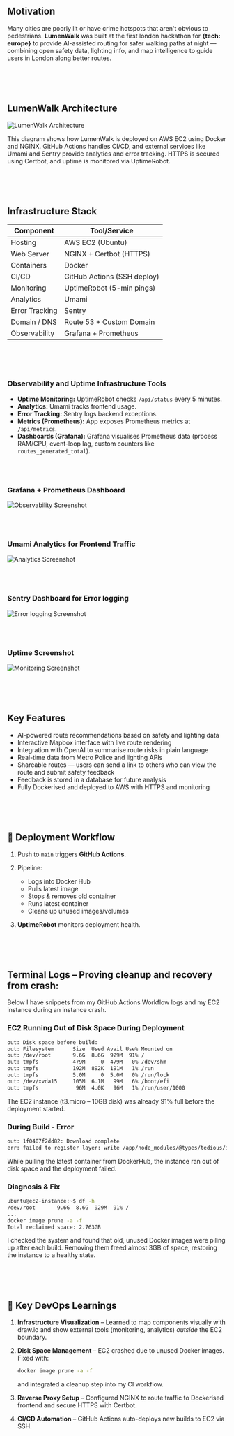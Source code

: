 ## Motivation  
Many cities are poorly lit or have crime hotspots that aren't obvious to pedestrians. **LumenWalk** was built at the first london hackathon for **{tech: europe}** to provide AI-assisted routing for safer walking paths at night — combining open safety data, lighting info, and map intelligence to guide users in London along better routes.

<br>
<br>
<br>

## LumenWalk Architecture

![LumenWalk Architecture](/architecture/lumenwalk.gif)

This diagram shows how LumenWalk is deployed on AWS EC2 using Docker and NGINX. GitHub Actions handles CI/CD, and external services like Umami and Sentry provide analytics and error tracking. HTTPS is secured using Certbot, and uptime is monitored via UptimeRobot.

<br>
<br>
<br>

## Infrastructure Stack

| Component         | Tool/Service                |
|-------------------|-----------------------------|
| Hosting           | AWS EC2 (Ubuntu)            |
| Web Server        | NGINX + Certbot (HTTPS)     |
| Containers        | Docker                      |
| CI/CD             | GitHub Actions (SSH deploy) |
| Monitoring        | UptimeRobot (5-min pings)   |
| Analytics         | Umami                       |
| Error Tracking    | Sentry                      |
| Domain / DNS      | Route 53 + Custom Domain    |
| Observability     | Grafana + Prometheus        |

<br>
<br>
<br>

### Observability and Uptime Infrastructure Tools

- **Uptime Monitoring:** UptimeRobot checks `/api/status` every 5 minutes.
- **Analytics:** Umami tracks frontend usage.
- **Error Tracking:** Sentry logs backend exceptions.
- **Metrics (Prometheus):** App exposes Prometheus metrics at `/api/metrics`.
- **Dashboards (Grafana):** Grafana visualises Prometheus data (process RAM/CPU, event-loop lag, custom counters like `routes_generated_total`).

<br>
<br>

### Grafana + Prometheus Dashboard
![Observability Screenshot](/architecture/grafanapanel.png)

<br>
<br>

### Umami Analytics for Frontend Traffic
![Analytics Screenshot](/architecture/umamianalytics.png)

<br>
<br>

### Sentry Dashboard for Error logging
![Error logging Screenshot](/architecture/sentrydashboard.png)

<br>
<br>

### Uptime Screenshot
![Monitoring Screenshot](/architecture/uptimerobot2.png)

<br>
<br>
<br>

## Key Features  
- AI-powered route recommendations based on safety and lighting data  
- Interactive Mapbox interface with live route rendering  
- Integration with OpenAI to summarise route risks in plain language  
- Real-time data from Metro Police and lighting APIs  
- Shareable routes — users can send a link to others who can view the route and submit safety feedback  
- Feedback is stored in a database for future analysis  
- Fully Dockerised and deployed to AWS with HTTPS and monitoring  

<br>
<br>
<br>

## 📝 Deployment Workflow

1. Push to `main` triggers **GitHub Actions**.

2. Pipeline:
   - Logs into Docker Hub
   - Pulls latest image
   - Stops & removes old container
   - Runs latest container
   - Cleans up unused images/volumes

3. **UptimeRobot** monitors deployment health.

<br>
<br>
<br>

## **Terminal Logs** – Proving cleanup and recovery from crash:

Below I have snippets from my GitHub Actions Workflow logs and my EC2 instance during an instance crash.

### EC2 Running Out of Disk Space During Deployment

```bash
out: Disk space before build:
out: Filesystem      Size  Used Avail Use% Mounted on
out: /dev/root       9.6G  8.6G  929M  91% /
out: tmpfs           479M     0  479M   0% /dev/shm
out: tmpfs           192M  892K  191M   1% /run
out: tmpfs           5.0M     0  5.0M   0% /run/lock
out: /dev/xvda15     105M  6.1M   99M   6% /boot/efi
out: tmpfs            96M  4.0K   96M   1% /run/user/1000
```
The EC2 instance (t3.micro – 10GB disk) was already 91% full before the deployment started.

### During Build - Error

```bash
out: 1f0407f2dd82: Download complete
err: failed to register layer: write /app/node_modules/@types/tedious/index.d.ts: no space left on device
```
While pulling the latest container from DockerHub, the instance ran out of disk space and the deployment failed. 

### Diagnosis & Fix 

```bash
ubuntu@ec2-instance:~$ df -h
/dev/root       9.6G  8.6G  929M  91% /
...
docker image prune -a -f
Total reclaimed space: 2.763GB
```
I checked the system and found that old, unused Docker images were piling up after each build.
Removing them freed almost 3GB of space, restoring the instance to a healthy state.



<br>
<br>
<br>

## 🧠 Key DevOps Learnings

1. **Infrastructure Visualization** – Learned to map components visually with draw.io and show external tools (monitoring, analytics) *outside* the EC2 boundary.

2. **Disk Space Management** – EC2 crashed due to unused Docker images. Fixed with:
   ```bash
   docker image prune -a -f
   ```
   and integrated a cleanup step into my CI workflow.
3. **Reverse Proxy Setup** – Configured NGINX to route traffic to Dockerised frontend and secure HTTPS with Certbot.

4. **CI/CD Automation** – GitHub Actions auto-deploys new builds to EC2 via SSH.

